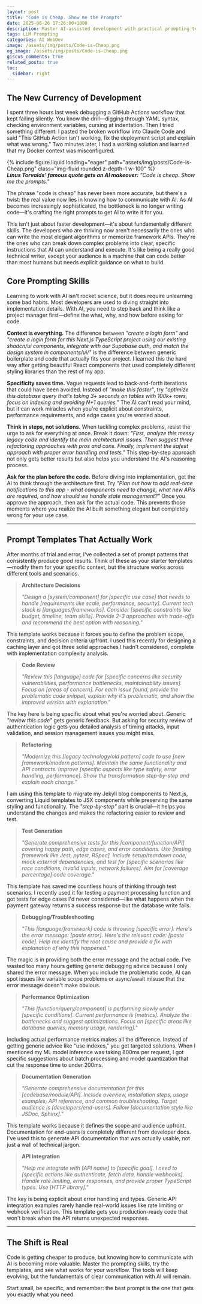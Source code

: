 ```yaml
---
layout: post
title: "Code is Cheap. Show me the Prompts"
date: 2025-06-26 17:26:00+1000
description: Master AI-assisted development with practical prompting techniques and templates that actually work. Learn when AI shines and how to communicate effectively with coding assistants.
tags: LLM Prompting
categories: AI WebDev
image: /assets/img/posts/Code-is-Cheap.png
og_image: /assets/img/posts/Code-is-Cheap.png
giscus_comments: true
related_posts: true
toc:
  sidebar: right
---
```


## The New Currency of Development

I spent three hours last week debugging a GitHub Actions workflow that kept failing silently. You know the drill—digging through YAML syntax, checking environment variables, cursing at indentation. Then I tried something different: I pasted the broken workflow into Claude Code and said "This GitHub Action isn't working, fix the deployment script and explain what was wrong." Two minutes later, I had a working solution and learned that my Docker context was misconfigured.

<div class="text-center mt-3">
    {% include figure.liquid loading="eager" path="assets/img/posts/Code-is-Cheap.png" class="img-fluid rounded z-depth-1 w-100" %}
</div>
<div class="caption" style="font-style: italic;">
  <b>Linus Torvalds' famous quote gets an AI makeover:</b> "Code is cheap. Show me the prompts."
</div>

The phrase "code is cheap" has never been more accurate, but there's a twist: the real value now lies in knowing how to communicate with AI. As AI becomes increasingly sophisticated, the bottleneck is no longer writing code—it's crafting the right prompts to get AI to write it for you.

This isn't just about faster development—it's about fundamentally different skills. The developers who are thriving now aren't necessarily the ones who can write the most elegant algorithms or memorize framework APIs. They're the ones who can break down complex problems into clear, specific instructions that AI can understand and execute. It's like being a really good technical writer, except your audience is a machine that can code better than most humans but needs explicit guidance on what to build.

## Core Prompting Skills

Learning to work with AI isn't rocket science, but it does require unlearning some bad habits. Most developers are used to diving straight into implementation details. With AI, you need to step back and think like a project manager first—define the what, why, and how before asking for code.

**Context is everything.** The difference between _"create a login form"_ and _"create a login form for this Next.js TypeScript project using our existing shadcn/ui components, integrate with our Supabase auth, and match the design system in components/ui/"_ is the difference between generic boilerplate and code that actually fits your project. I learned this the hard way after getting beautiful React components that used completely different styling libraries than the rest of my app.

**Specificity saves time.** Vague requests lead to back-and-forth iterations that could have been avoided. Instead of _"make this faster"_, try _"optimize this database query that's taking 3+ seconds on tables with 100k+ rows, focus on indexing and avoiding N+1 queries."_ The AI can't read your mind, but it can work miracles when you're explicit about constraints, performance requirements, and edge cases you're worried about.

**Think in steps, not solutions.** When tackling complex problems, resist the urge to ask for everything at once. Break it down: _"First, analyze this messy legacy code and identify the main architectural issues. Then suggest three refactoring approaches with pros and cons. Finally, implement the safest approach with proper error handling and tests."_ This step-by-step approach not only gets better results but also helps you understand the AI's reasoning process.

**Ask for the plan before the code.** Before diving into implementation, get the AI to think through the architecture first. Try _"Plan out how to add real-time notifications to this app - what components need to change, what new APIs are required, and how should we handle state management?"_ Once you approve the approach, then ask for the actual code. This prevents those moments where you realize the AI built something elegant but completely wrong for your use case.

---

## Prompt Templates That Actually Work

After months of trial and error, I've collected a set of prompt patterns that consistently produce good results. Think of these as your starter templates—modify them for your specific context, but the structure works across different tools and scenarios.

> **Architecture Decisions**
>
> _"Design a [system/component] for [specific use case] that needs to handle [requirements like scale, performance, security]. Current tech stack is [languages/frameworks]. Consider [specific constraints like budget, timeline, team skills]. Provide 2-3 approaches with trade-offs and recommend the best option with reasoning."_

This template works because it forces you to define the problem scope, constraints, and decision criteria upfront. I used this recently for designing a caching layer and got three solid approaches I hadn't considered, complete with implementation complexity analysis.

> **Code Review**
>
> _"Review this [language] code for [specific concerns like security vulnerabilities, performance bottlenecks, maintainability issues]. Focus on [areas of concern]. For each issue found, provide the problematic code snippet, explain why it's problematic, and show the improved version with explanation."_

The key here is being specific about what you're worried about. Generic _"review this code"_ gets generic feedback. But asking for security review of authentication logic gets you detailed analysis of timing attacks, input validation, and session management issues you might miss.

> **Refactoring**
>
> _"Modernize this [legacy technology/old pattern] code to use [new framework/modern patterns]. Maintain the same functionality and API contracts. Improve [specific aspects like type safety, error handling, performance]. Show the transformation step-by-step and explain each change."_

I am using this template to migrate my Jekyll blog components to Next.js, converting Liquid templates to JSX components while preserving the same styling and functionality. The _"step-by-step"_ part is crucial—it helps you understand the changes and makes the refactoring easier to review and test.

> **Test Generation**
>
> _"Generate comprehensive tests for this [component/function/API] covering happy path, edge cases, and error conditions. Use [testing framework like Jest, pytest, RSpec]. Include setup/teardown code, mock external dependencies, and test for [specific scenarios like race conditions, invalid inputs, network failures]. Aim for [coverage percentage] code coverage."_

This template has saved me countless hours of thinking through test scenarios. I recently used it for testing a payment processing function and got tests for edge cases I'd never considered—like what happens when the payment gateway returns a success response but the database write fails.

> **Debugging/Troubleshooting**
>
> _"This [language/framework] code is throwing [specific error]. Here's the error message: [paste error]. Here's the relevant code: [paste code]. Help me identify the root cause and provide a fix with explanation of why this happened."_

The magic is in providing both the error message and the actual code. I've wasted too many hours getting generic debugging advice because I only shared the error message. When you include the problematic code, AI can spot issues like variable scope problems or async/await misuse that the error message doesn't make obvious.

> **Performance Optimization**
>
> _"This [function/query/component] is performing slowly under [specific conditions]. Current performance is [metrics]. Analyze the bottlenecks and suggest optimizations. Focus on [specific areas like database queries, memory usage, rendering]."_

Including actual performance metrics makes all the difference. Instead of getting generic advice like "use indexes," you get targeted solutions. When I mentioned my ML model inference was taking 800ms per request, I got specific suggestions about batch processing and model quantization that cut the response time to under 200ms.

> **Documentation Generation**
>
> _"Generate comprehensive documentation for this [codebase/module/API]. Include overview, installation steps, usage examples, API reference, and common troubleshooting. Target audience is [developers/end-users]. Follow [documentation style like JSDoc, Sphinx]."_

This template works because it defines the scope and audience upfront. Documentation for end-users is completely different from developer docs. I've used this to generate API documentation that was actually usable, not just a wall of technical jargon.

> **API Integration**
>
> _"Help me integrate with [API name] to [specific goal]. I need to [specific actions like authenticate, fetch data, handle webhooks]. Handle rate limiting, error responses, and provide proper TypeScript types. Use [HTTP library]."_

The key is being explicit about error handling and types. Generic API integration examples rarely handle real-world issues like rate limiting or webhook verification. This template gets you production-ready code that won't break when the API returns unexpected responses.

---

## The Shift is Real

Code is getting cheaper to produce, but knowing how to communicate with AI is becoming more valuable. Master the prompting skills, try the templates, and see what works for your workflow. The tools will keep evolving, but the fundamentals of clear communication with AI will remain.

Start small, be specific, and remember: the best prompt is the one that gets you exactly what you need.
